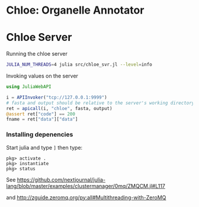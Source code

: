 # Chloe: Organelle Annotator

# Chloe Server

Running the chloe server

```bash
JULIA_NUM_THREADS=4 julia src/chloe_svr.jl --level=info
```

Invoking values on the server

```julia
using JuliaWebAPI

i = APIInvoker("tcp://127.0.0.1:9999")
# fasta and output should be relative to the server's working directory!
ret = apicall(i, "chloe", fasta, output)
@assert ret["code"] == 200
fname = ret["data"]["data"]
```

### Installing depenencies

Start julia and type `]` then type:

```
pkg> activate .
pkg> instantiate
pkg> status
```

See https://github.com/nextjournal/julia-lang/blob/master/examples/clustermanager/0mq/ZMQCM.jl#L117

and http://zguide.zeromq.org/py:all#Multithreading-with-ZeroMQ

